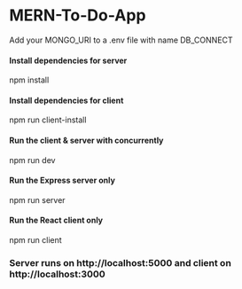 # MERN-To-Do-App
Add your MONGO_URI to a .env file with name DB_CONNECT

#### Install dependencies for server
npm install

#### Install dependencies for client
npm run client-install

#### Run the client & server with concurrently
npm run dev

#### Run the Express server only
npm run server

#### Run the React client only
npm run client

### Server runs on http://localhost:5000 and client on http://localhost:3000
